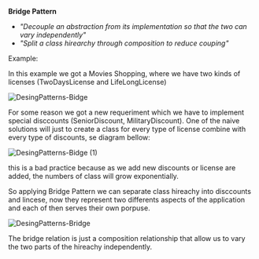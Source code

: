 **Bridge Pattern**

- *"Decouple an abstraction from its implementation so that the two can vary independently"*
- *"Split a class hirearchy through composition to reduce couping"*

Example:

In this example we got a Movies Shopping, where we have two kinds of licenses (TwoDaysLicense and LifeLongLicense)

![DesingPatterns-Bidge](https://user-images.githubusercontent.com/11037848/147512899-29f41f45-d4c7-46f4-a573-a921c12beea1.png)

For some reason we got a new requeriment which we have to implement special disccounts (SeniorDiscount, MilitaryDiscount). One of the naive solutions will just to create a class for every type of license combine with every type of discounts, se diagram bellow:

![DesingPatterns-Bidge (1)](https://user-images.githubusercontent.com/11037848/147512966-bb7fe169-b7a4-4b3f-89c2-0b6aea9a9426.png)

this is a bad practice because as we add new discounts or license are added, the numbers of class will grow exponentially.

So applying Bridge Pattern we can separate class hireachy into disccounts and lincese, now they represent two differents aspects of the application and each of then serves their own porpuse. 

![DesingPatterns-Bridge](https://user-images.githubusercontent.com/11037848/147513370-0a69f0a3-0906-4324-a628-94eafc632945.png)

The bridge relation is just a composition relationship that allow us to vary the two parts of the hireachy independently.
